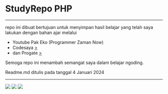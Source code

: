 # StudyRepo PHP
___

repo ini dibuat bertujuan untuk menyimpan hasil belajar yang telah saya lakukan dengan bahan ajar melalui

- Youtube Pak Eko (Programmer Zaman Now)
- Codesaya [>](https://codesaya.com)
- dan Progate [>](https://progate.com)

Semoga repo ini menambah semangat saya dalam belajar ngoding.

Readme.md ditulis pada tanggal 4 Januari 2024

___

<img src="https://img.shields.io/badge/Progate-380953?style=for-the-badge&logo=progate&logoColor=white" href="https://progate.com" /> <img src="https://img.shields.io/badge/VSCode-0078D4?style=for-the-badge&logo=visual%20studio%20code&logoColor=white" href="https://code.visualstudio.com/" /> <img src="https://img.shields.io/badge/PHP-777BB4?style=for-the-badge&logo=php&logoColor=white" href="https://php.net" />
